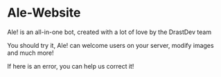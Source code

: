 # Ale-Website

Ale! is an all-in-one bot, created with a lot of love by the DrastDev team

You should try it, Ale! can welcome users on your server, modify images and much more!

If here is an error, you can help us correct it!
